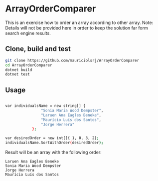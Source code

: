 # ArrayOrderComparer

This is an exercise how to order an array according to other array.
Note: Details will not be provided here in order to keep the solution far form search engine results.

## Clone, build and test

```sh
git clone https://github.com/mauriciolsrj/ArrayOrderComparer
cd ArrayOrderComparer
dotnet build
dotnet test
```

## Usage
```sh

var individualsName = new string[] {
                "Sonia Maria Wood Dempster",
                "Laruen Ana Eagles Beneke",
                "Maurício Luís dos Santos",
                "Jorge Herrera"
            };

var desiredOrder = new int[]{ 1, 0, 3, 2};
individualsName.SortWithOrder(desiredOrder);
```

Result will be an array with the following order:

```
Laruen Ana Eagles Beneke
Sonia Maria Wood Dempster
Jorge Herrera
Maurício Luís dos Santos
```